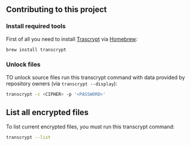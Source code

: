 ## Contributing to this project

### Install required tools

First of all you need to install [Trascrypt](https://github.com/elasticdog/transcrypt) via [Homebrew](https://brew.sh/index_it):
```bash
brew install transcrypt
```

### Unlock files

TO unlock source files run this transcrypt command with data provided by repository owners (via `transcrypt --display`):

```bash
transcrypt -c <CIPHER> -p '<PASSWORD>'
```

## List all encrypted files

To list current encrypted files, you must run this transcrypt command:

```bash
transcrypt --list
```
